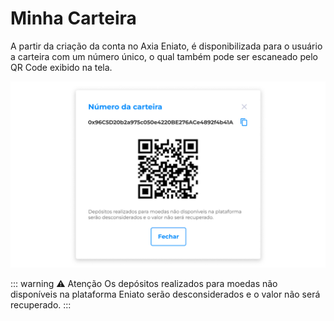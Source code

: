 # Minha Carteira
A partir da criação da conta no Axia Eniato, é disponibilizada para o usuário a carteira com um número único, o qual também pode ser escaneado pelo QR Code exibido na tela.

![image](../img/profile/profile_mywallet.png)

::: warning ⚠️ <warningblocktitle>Atenção</warningblocktitle>
<warningblocktext>Os depósitos realizados para moedas não disponíveis na plataforma Eniato serão desconsiderados e o valor não será recuperado.</warningblocktext>
:::